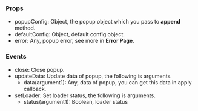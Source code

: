 ### Props

- popupConfig: Object, the popup object which you pass to **append** method.
- defaultConfig: Object, default config object.
- error: Any, popup error, see more in **Error Page**.

### Events

- close: Close popup.
- updateData: Update data of popup, the following is arguments.
  - data(argument1): Any, data of popup, you can get this data in apply callback.
- setLoader: Set loader status, the following is arguments.
  - status(argument1): Boolean, loader status